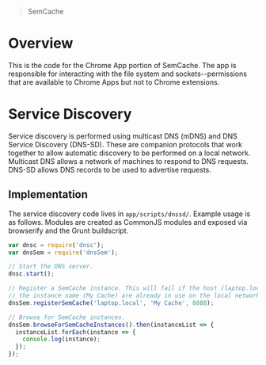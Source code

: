 > SemCache

# Overview

This is the code for the Chrome App portion of SemCache. The app is responsible
for interacting with the file system and sockets--permissions that are
available to Chrome Apps but not to Chrome extensions.


# Service Discovery

Service discovery is performed using multicast DNS (mDNS) and DNS Service
Discovery (DNS-SD). These are companion protocols that work together to allow
automatic discovery to be performed on a local network. Multicast DNS allows a
network of machines to respond to DNS requests. DNS-SD allows DNS records to be
used to advertise requests.

## Implementation

The service discovery code lives in `app/scripts/dnssd/`. Example usage is as
follows. Modules are created as CommonJS modules and exposed via browserify and
the Grunt buildscript.

```javascript
var dnsc = require('dnsc');
var dnsSem = require('dnsSem');

// Start the DNS server.
dnsc.start();

// Register a SemCache instance. This will fail if the host (laptop.local) or
// the instance name (My Cache) are already in use on the local network.
dnsSem.registerSemCache('laptop.local', 'My Cache', 8888);

// Browse for SemCache instances.
dnsSem.browseForSemCacheInstances().then(instanceList => {
  instanceList.forEach(instance => {
    console.log(instance);
  });
});
```
